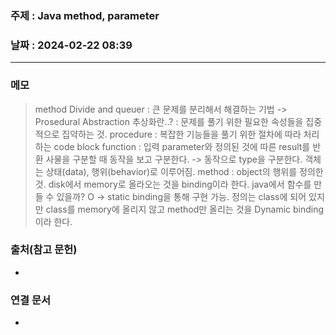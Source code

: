 ### 주제 : Java method, parameter

### 날짜 : 2024-02-22 08:39
----
### 메모
> method
> Divide and queuer : 큰 문제를 분리해서 해결하는 기법 -> Prosedural Abstraction
> 추상화란..? : 문제를 풀기 위한 필요한 속성들을 집중적으로 집약하는 것.
> procedure : 복잡한 기능들을 풀기 위한 절차에 따라 처리하는 code block
> function : 입력 parameter와 정의된 것에 따른 result를 반환
> 사물을 구분할 때 동작을 보고 구분한다. -> 동작으로 type을 구분한다.
> 객체는 상태(data), 행위(behavior)로 이루어짐.
> method : object의 행위를 정의한 것.
> disk에서 memory로 올라오는 것을 binding이라 한다.
> java에서 함수를 만들 수 있을까? O -> static binding을 통해 구현 가능.
> 정의는 class에 되어 있지만 class를 memory에 올리지 않고 method만 올리는 것을 Dynamic binding이라 한다.
> 
### 출처(참고 문헌)
- 

### 연결 문서
- 
